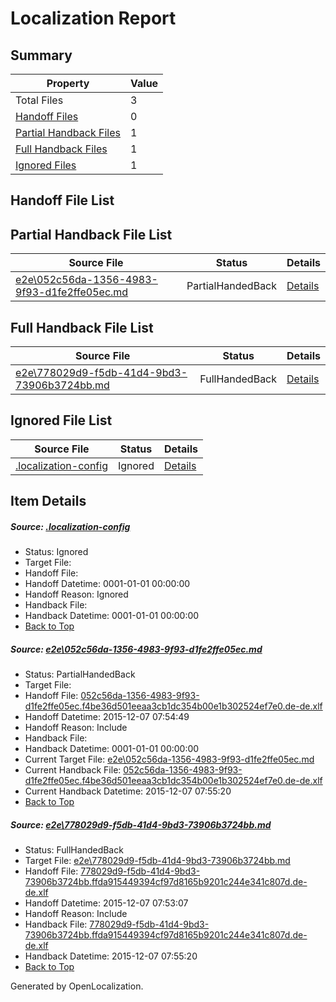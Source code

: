 # <a name='report-top'></a> Localization Report

## Summary
 Property | Value 
 -------- | ----- 
 Total Files | 3
[ Handoff Files ](#handoff-list)| 0
[ Partial Handback Files ](#partial-handback-list)| 1
[ Full Handback Files ](#full-handback-list)| 1
[ Ignored Files ](#ignored-list)| 1

## <a name='handoff-list'></a> Handoff File List

## <a name='partial-handback-list'></a> Partial Handback File List
 Source File | Status | Details 
 ----------- | ------ | ------- 
 [e2e\052c56da-1356-4983-9f93-d1fe2ffe05ec.md](https://github.com/OpenLocalizationTest/oltest/blob/b1d18acdcab9ce206b4def5380c14e2b07490951/e2e/052c56da-1356-4983-9f93-d1fe2ffe05ec.md) | PartialHandedBack | [Details](#789e1ff2b4f8374df3defc90b3989a1521128dee1)

## <a name='handback-list'></a> Full Handback File List
 Source File | Status | Details 
 ----------- | ------ | ------- 
 [e2e\778029d9-f5db-41d4-9bd3-73906b3724bb.md](https://github.com/OpenLocalizationTest/oltest/blob/403acc2d1271940dea7b892760d66dda7ed220fd/e2e/778029d9-f5db-41d4-9bd3-73906b3724bb.md) | FullHandedBack | [Details](#2b018b8ebe3988b23be6419a58b9b8a7160fd04f2)

## <a name='ignored-list'></a> Ignored File List
 Source File | Status | Details 
 ----------- | ------ | ------- 
 [.localization-config](https://github.com/OpenLocalizationTest/oltest/blob/b1d18acdcab9ce206b4def5380c14e2b07490951/.localization-config) | Ignored | [Details](#048a0e657b81f2e30d1cbef1ba533f0de3ca11c40)

## Item Details
##### <a name='048a0e657b81f2e30d1cbef1ba533f0de3ca11c40'></a> Source: [.localization-config](https://github.com/OpenLocalizationTest/oltest/blob/b1d18acdcab9ce206b4def5380c14e2b07490951/.localization-config)
* Status: Ignored
* Target File: 
* Handoff File: 
* Handoff Datetime: 0001-01-01 00:00:00
* Handoff Reason: Ignored
* Handback File: 
* Handback Datetime: 0001-01-01 00:00:00
* [Back to Top](#report-top)

##### <a name='789e1ff2b4f8374df3defc90b3989a1521128dee1'></a> Source: [e2e\052c56da-1356-4983-9f93-d1fe2ffe05ec.md](https://github.com/OpenLocalizationTest/oltest/blob/b1d18acdcab9ce206b4def5380c14e2b07490951/e2e/052c56da-1356-4983-9f93-d1fe2ffe05ec.md)
* Status: PartialHandedBack
* Target File: 
* Handoff File: [052c56da-1356-4983-9f93-d1fe2ffe05ec.f4be36d501eeaa3cb1dc354b00e1b302524ef7e0.de-de.xlf](https://github.com/OpenLocalizationTestOrg/olhandoff/blob/6bd2b08c335cb3abf6c5cf36ac1f45a18ca2a886/ol-handoff/OpenLocalizationTestOrg/oltest.de-de/yanz/052c56da-1356-4983-9f93-d1fe2ffe05ec.f4be36d501eeaa3cb1dc354b00e1b302524ef7e0.de-de.xlf)
* Handoff Datetime: 2015-12-07 07:54:49
* Handoff Reason: Include
* Handback File: 
* Handback Datetime: 0001-01-01 00:00:00
* Current Target File: [e2e\052c56da-1356-4983-9f93-d1fe2ffe05ec.md](https://github.com/OpenLocalizationTestOrg/oltest.de-de/blob/a5b4c0b0628370be5ff802af491b95e8db48b4aa/e2e/052c56da-1356-4983-9f93-d1fe2ffe05ec.md)
* Current Handback File: [052c56da-1356-4983-9f93-d1fe2ffe05ec.f4be36d501eeaa3cb1dc354b00e1b302524ef7e0.de-de.xlf](https://github.com/OpenLocalizationTestOrg/olhandback/blob/011ed73b06d1800d486ffbc7d010e7ecd9642c09/ol-handback/OpenLocalizationTestOrg/oltest.de-de/yanz/052c56da-1356-4983-9f93-d1fe2ffe05ec.f4be36d501eeaa3cb1dc354b00e1b302524ef7e0.de-de.xlf)
* Current Handback Datetime: 2015-12-07 07:55:20
* [Back to Top](#report-top)

##### <a name='2b018b8ebe3988b23be6419a58b9b8a7160fd04f2'></a> Source: [e2e\778029d9-f5db-41d4-9bd3-73906b3724bb.md](https://github.com/OpenLocalizationTest/oltest/blob/403acc2d1271940dea7b892760d66dda7ed220fd/e2e/778029d9-f5db-41d4-9bd3-73906b3724bb.md)
* Status: FullHandedBack
* Target File: [e2e\778029d9-f5db-41d4-9bd3-73906b3724bb.md](https://github.com/OpenLocalizationTestOrg/oltest.de-de/blob/a5b4c0b0628370be5ff802af491b95e8db48b4aa/e2e/778029d9-f5db-41d4-9bd3-73906b3724bb.md)
* Handoff File: [778029d9-f5db-41d4-9bd3-73906b3724bb.ffda915449394cf97d8165b9201c244e341c807d.de-de.xlf](https://github.com/OpenLocalizationTestOrg/olhandoff/blob/34346a79a20436adccac6508fe0a20976d1b03eb/ol-handoff/OpenLocalizationTestOrg/oltest.de-de/yanz/778029d9-f5db-41d4-9bd3-73906b3724bb.ffda915449394cf97d8165b9201c244e341c807d.de-de.xlf)
* Handoff Datetime: 2015-12-07 07:53:07
* Handoff Reason: Include
* Handback File: [778029d9-f5db-41d4-9bd3-73906b3724bb.ffda915449394cf97d8165b9201c244e341c807d.de-de.xlf](https://github.com/OpenLocalizationTestOrg/olhandback/blob/011ed73b06d1800d486ffbc7d010e7ecd9642c09/ol-handback/OpenLocalizationTestOrg/oltest.de-de/yanz/778029d9-f5db-41d4-9bd3-73906b3724bb.ffda915449394cf97d8165b9201c244e341c807d.de-de.xlf)
* Handback Datetime: 2015-12-07 07:55:20
* [Back to Top](#report-top)


Generated by OpenLocalization.
